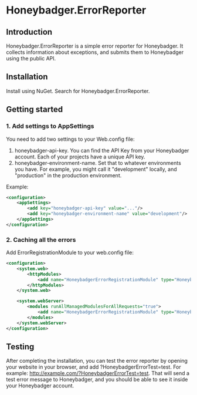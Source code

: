 # Honeybadger.ErrorReporter

## Introduction

Honeybadger.ErrorReporter is a simple error reporter for Honeybadger. It collects information about exceptions,
and submits them to Honeybadger using the public API.

## Installation

Install using NuGet. Search for Honeybadger.ErrorReporter.

## Getting started

### 1. Add settings to AppSettings

You need to add two settings to your Web.config file:

1. honeybadger-api-key. You can find the API Key from your Honeybadger account. Each of your projects have a unique API key.
2. honeybadger-environment-name. Set that to whatever environments you have. For example, you might call it "development" locally, and "production" in the production environment.

Example:
```xml
<configuration>
	<appSettings>
		<add key="honeybadger-api-key" value="..."/>
		<add key="honeybadger-environment-name" value="development"/>
	</appSettings>
</configuration>
```

### 2. Caching all the errors

Add ErrorRegistrationModule to your web.config file:

```xml
<configuration>
    <system.web>
        <httpModules>
            <add name="HoneybadgerErrorRegistrationModule" type="Honeybadger.ErrorReporter.HoneybadgerErrorRegistrationModule, Honeybadger.ErrorReporter" />
        </httpModules>
    </system.web>

    <system.webServer>
        <modules runAllManagedModulesForAllRequests="true">
            <add name="HoneybadgerErrorRegistrationModule" type="Honeybadger.ErrorReporter.HoneybadgerErrorRegistrationModule, Honeybadger.ErrorReporter" />
        </modules>
    </system.webServer>
</configuration>
```

## Testing

After completing the installation, you can test the error reporter by opening your website in your browser, and add ?HoneybadgerErrorTest=test.
For example: http://example.com/?HoneybadgerErrorTest=test. That will send a test error message to Honeybadger, and you should be able to see it inside your Honeybadger account.